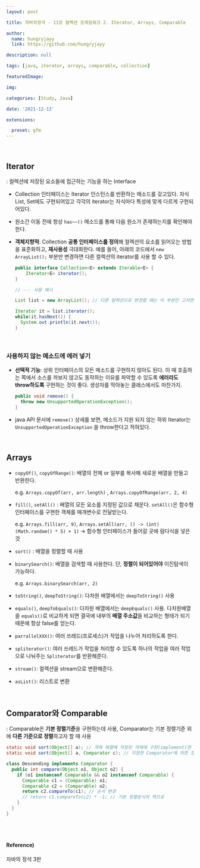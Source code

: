 ```yaml
---
layout: post

title: 자바의정석 - 11장 컬렉션 프레임워크 2. Iterator, Arrays, Comparable

author: 
  name: hungryjayy
  link: https://github.com/hungryjayy

description: null

tags: [java, iterator, arrays, comparable, collection]

featuredImage: 

img: 

categories: [Study, Java]

date: '2021-12-13'

extensions:

  preset: gfm
---
```


<br>

## Iterator

: 컬렉션에 저장된 요소들에 접근하는 기능을 하는 Interface

* Collection 인터페이스는 Iterator 인스턴스를 반환하는 메소드를 갖고있다. 자식 List, Set에도 구현되어있고 각각의 iterator는 자식마다 특성에 맞게 다르게 구현되어있다.

* 원소간 이동 전에 항상 `has~~()` 메소드를 통해 다음 원소가 존재하는지를 확인해야한다.

* **객체지향적**: Collection **공통 인터페이스를 정의**해 컬렉션의 요소를 읽어오는 방법을 표준화하고, **재사용성** 극대화한다. 예를 들어, 아래의 코드에서 `new ArrayList();` 부분만 변경하면 다른 컬렉션의 iterator를 사용 할 수 있다.

  ```java
  public interface Collection<E> extends Iterable<E> {
      Iterator<E> iterator();
  }
  
  // --- 사용 예시
  
  List list = new ArrayList(); // 다른 컬렉션으로 변경할 때는 이 부분만 고치면 된다.
  
  Iterator it = list.iterator();
  while(it.hasNext()) {
    System.out.println(it.next());
  }
  ```
  

<br>

### 사용하지 않는 메소드에 에러 넣기

* **선택적 기능**: 상위 인터페이스의 모든 메소드를 구현하지 않아도 된다. 이 때 호출하는 쪽에서 소스를 까보지 않고도 동작하는 이유를 파악할 수 있도록 **에러라도 throw하도록** 구현하는 것이 좋다. 생성자를 막아놓는 클래스에서도 마찬가지.

  ```java
  public void remove() {
    throw new UnsupportedOperationException();
  }
  ```

* java API 문서에 `remove()` 상세를 보면, 메소드가 지원 되지 않는 하위 Iterator는 `UnsupportedOperationException` 을 throw한다고 적혀있다.

<br>

## Arrays

* `copyOf()`, `copyOfRange()`: 배열의 전체 or 일부를 복사해 새로운 배열을 만들고 반환한다.

  e.g. `Arrays.copyOf(arr, arr.length)` , `Arrays.copyOfRange(arr, 2, 4)`

* `fill()`, `setAll()` : 배열의 모든 요소를 지정된 값으로 채운다. `setAll()`은 함수형 인터페이스를 구현한 객체를 매개변수로 전달받는다.

  e.g. `Arrays.fill(arr, 9)`, `Arrays.setAll(arr, () -> (int) (Math.random() * 5) + 1)` -> 함수형 인터페이스가 들어갈 곳에 람다식을 넣은 것

* `sort()` : 배열을 정렬할 때 사용

* `binarySearch()`: 배열을 검색할 때 사용한다. 단, **정렬이 되어있어야** 이진탐색이 가능하다.

  e.g. `Arrays.binarySearch(arr, 2)`

* `toString()`, `deepToString()`: 다차원 배열에서는 `deepToString()` 사용

* `equals()`, `deepToEquals()`: 다차원 배열에서는 `deepEquals()` 사용. 다차원배열을 `equals()`로 비교하게 되면 결국에 내부의 **배열 주소값**을 비교하는 형태가 되기 때문에 항상 false를 얻는다.

*  `parrallelXXX()`: 여러 쓰레드(프로세스)가 작업을 나누어 처리하도록 한다.

* `spliterator()`: 여러 쓰레드가 작업을 처리할 수 있도록 하나의 작업을 여러 작업으로 나눠주는 `Spliterator`를 반환해준다.

* `stream()`: 컬렉션을 stream으로 변환해준다.

* `asList()`: 리스트로 변환

<br>

## Comparator와 Comparable

: Comparable은 **기본 정렬기준**을 구현하는데 사용, Comparator는 기본 정렬기준 외에 **다른 기준으로 정렬**하고자 할 때 사용

```java
static void sort(Object[] a); // 객체 배열에 저장된 객체에 구현(implement)한 Comparable에 의한 정렬
static void sort(Object[] a, Comparator c); // 지정한 Comparator에 의한 정렬
```

```java
class Descending implements Comparator {
  public int compare(Object o1, Object o2) {
    if (o1 instanceof Comparable && o2 instanceof Comparable) {
      Comparable c1 = (Comparable) o1;
      Comparable c2 = (Comparable) o2;
      return c2.compareTo(c1); // 순서 변경
      // return c1.compareTo(c2) * -1; // 기본 정렬방식의 역으로
    }
  }
}
```

<br><br>

#### Reference)

자바의 정석 3판